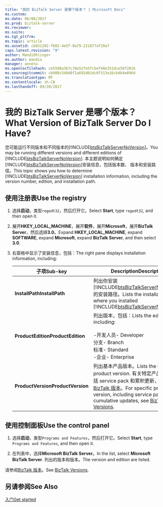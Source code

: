 ```yaml
---
title: "我的 BizTalk Server 是哪个版本？ | Microsoft Docs"
ms.custom: 
ms.date: 06/08/2017
ms.prod: biztalk-server
ms.reviewer: 
ms.suite: 
ms.tgt_pltfrm: 
ms.topic: article
ms.assetid: cb651202-f682-4e5f-8a79-221877af20a7
caps.latest.revision: "9"
author: MandiOhlinger
ms.author: mandia
manager: anneta
ms.openlocfilehash: ce5508a3b7c78e52fe5fcbef40e351dce58f2816
ms.sourcegitcommit: cb908c540d8f1a692d01dc8f313e16cb4b4e696d
ms.translationtype: MT
ms.contentlocale: zh-CN
ms.lasthandoff: 09/20/2017
---
```

# <a name="what-version-of-biztalk-server-do-i-have"></a><span data-ttu-id="1cb75-103">我的 BizTalk Server 是哪个版本？</span><span class="sxs-lookup"><span data-stu-id="1cb75-103">What Version of BizTalk Server Do I Have?</span></span>
<span data-ttu-id="1cb75-104">您可能运行不同版本和不同版本的[!INCLUDE[btsBizTalkServerNoVersion](../includes/btsbiztalkservernoversion-md.md)]。</span><span class="sxs-lookup"><span data-stu-id="1cb75-104">You may be running different versions and different editions of [!INCLUDE[btsBizTalkServerNoVersion](../includes/btsbiztalkservernoversion-md.md)].</span></span> <span data-ttu-id="1cb75-105">本主题说明如何确定[!INCLUDE[btsBizTalkServerNoVersion](../includes/btsbiztalkservernoversion-md.md)]安装信息，包括版本数、 版本和安装路径。</span><span class="sxs-lookup"><span data-stu-id="1cb75-105">This topic shows you how to determine [!INCLUDE[btsBizTalkServerNoVersion](../includes/btsbiztalkservernoversion-md.md)] installation information, including the version number, edition, and installation path.</span></span>  
  
## <a name="use-the-registry"></a><span data-ttu-id="1cb75-106">使用注册表</span><span class="sxs-lookup"><span data-stu-id="1cb75-106">Use the registry</span></span>
  
1.  <span data-ttu-id="1cb75-107">选择**启动**，类型`regedt32`，然后打开它。</span><span class="sxs-lookup"><span data-stu-id="1cb75-107">Select **Start**, type `regedt32`, and then open it.</span></span>  
  
2.  <span data-ttu-id="1cb75-108">展开**HKEY_LOCAL_MACHINE**，展开**软件**，展开**Microsoft**，展开**BizTalk Server**，然后选择**3.0**。</span><span class="sxs-lookup"><span data-stu-id="1cb75-108">Expand **HKEY_LOCAL_MACHINE**, expand **SOFTWARE**, expand **Microsoft**, expand **BizTalk Server**, and then select **3.0**.</span></span>  
  
3.  <span data-ttu-id="1cb75-109">右窗格中显示了安装信息，包括：</span><span class="sxs-lookup"><span data-stu-id="1cb75-109">The right pane displays installation information, including:</span></span>  
  
    |<span data-ttu-id="1cb75-110">子项</span><span class="sxs-lookup"><span data-stu-id="1cb75-110">Sub-key</span></span>|<span data-ttu-id="1cb75-111">Description</span><span class="sxs-lookup"><span data-stu-id="1cb75-111">Description</span></span>|  
    |--------------|-----------------|  
    |<span data-ttu-id="1cb75-112">**InstallPath**</span><span class="sxs-lookup"><span data-stu-id="1cb75-112">**InstallPath**</span></span>|<span data-ttu-id="1cb75-113">列出你安装 [!INCLUDE[btsBizTalkServerNoVersion](../includes/btsbiztalkservernoversion-md.md)] 的安装路径。</span><span class="sxs-lookup"><span data-stu-id="1cb75-113">Lists the installation path where you installed [!INCLUDE[btsBizTalkServerNoVersion](../includes/btsbiztalkservernoversion-md.md)].</span></span>|  
    |<span data-ttu-id="1cb75-114">**ProductEdition**</span><span class="sxs-lookup"><span data-stu-id="1cb75-114">**ProductEdition**</span></span>|<span data-ttu-id="1cb75-115">列出版本，包括：</span><span class="sxs-lookup"><span data-stu-id="1cb75-115">Lists the edition, including:</span></span><br /><br /> <span data-ttu-id="1cb75-116">-开发人员</span><span class="sxs-lookup"><span data-stu-id="1cb75-116">-   Developer</span></span><br /><span data-ttu-id="1cb75-117">分支</span><span class="sxs-lookup"><span data-stu-id="1cb75-117">-   Branch</span></span><br /><span data-ttu-id="1cb75-118">标准</span><span class="sxs-lookup"><span data-stu-id="1cb75-118">-   Standard</span></span><br /><span data-ttu-id="1cb75-119">-企业</span><span class="sxs-lookup"><span data-stu-id="1cb75-119">-   Enterprise</span></span>|  
    |<span data-ttu-id="1cb75-120">**ProductVersion**</span><span class="sxs-lookup"><span data-stu-id="1cb75-120">**ProductVersion**</span></span>|<span data-ttu-id="1cb75-121">列出基本产品版本。</span><span class="sxs-lookup"><span data-stu-id="1cb75-121">Lists the base product version.</span></span> <span data-ttu-id="1cb75-122">有关特定产品版本，包括 service pack 和累积更新，请参阅[BizTalk 版本](http://social.technet.microsoft.com/wiki/contents/articles/7915.biztalk-versions.aspx)。</span><span class="sxs-lookup"><span data-stu-id="1cb75-122">For specific product version, including service packs and cumulative updates, see [BizTalk Versions](http://social.technet.microsoft.com/wiki/contents/articles/7915.biztalk-versions.aspx).</span></span>|  

## <a name="use-the-control-panel"></a><span data-ttu-id="1cb75-123">使用控制面板</span><span class="sxs-lookup"><span data-stu-id="1cb75-123">Use the control panel</span></span>

1.  <span data-ttu-id="1cb75-124">选择**启动**，类型`Programs and Features`，然后打开它。</span><span class="sxs-lookup"><span data-stu-id="1cb75-124">Select **Start**, type `Programs and Features`, and then open it.</span></span>  

2. <span data-ttu-id="1cb75-125">在列表中，选择**Microsoft BizTalk Server**。</span><span class="sxs-lookup"><span data-stu-id="1cb75-125">In the list, select **Microsoft BizTalk Server**.</span></span> <span data-ttu-id="1cb75-126">列出的版本和版本。</span><span class="sxs-lookup"><span data-stu-id="1cb75-126">The version and edition are listed.</span></span>

<span data-ttu-id="1cb75-127">请参阅[BizTalk 版本](http://social.technet.microsoft.com/wiki/contents/articles/7915.biztalk-versions.aspx)。</span><span class="sxs-lookup"><span data-stu-id="1cb75-127">See [BizTalk Versions](http://social.technet.microsoft.com/wiki/contents/articles/7915.biztalk-versions.aspx).</span></span>
  
## <a name="see-also"></a><span data-ttu-id="1cb75-128">另请参阅</span><span class="sxs-lookup"><span data-stu-id="1cb75-128">See Also</span></span>  
 [<span data-ttu-id="1cb75-129">入门</span><span class="sxs-lookup"><span data-stu-id="1cb75-129">Get started</span></span>](../core/getting-started-with-biztalk-server.md)